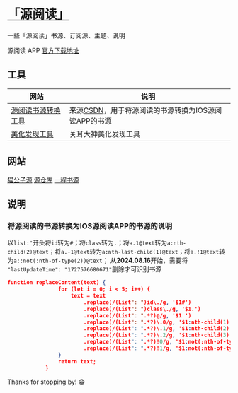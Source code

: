 # [「源阅读」](https://legado.aoaostar.com)


 一些「源阅读」书源、订阅源、主题、说明

源阅读 APP [官方下载地址](https://github.com/gedoor/legado/releases)

## 工具

|  网站 | 说明  |
| ------------ | ------------ |
|[源阅读书源转换工具](https://rc.real9.cn/ ) |来源[CSDN](https://blog.csdn.net/wangrui1573/article/details/131898637)，用于将源阅读的书源转换为IOS源阅读APP的书源  |
|[美化发现工具](https://yuedu.juhua.fun/tool ) |关耳大神美化发现工具  |

## 网站

[猫公子源](https://yuedu.miaogongzi.net/gx.html )
[源仓库](https://www.yckceo.com/yuedu/shuyuan/index.html )
[一程书源](https://www.gitlink.org.cn/yi-c/yd)

## 说明

### 将源阅读的书源转换为IOS源阅读APP的书源的说明

以`list:"`开头将`id`转为`#`；将`class`转为`.`；将`a.1@text`转为`a:nth-child(2)@text`；将`a.-1@text`转为`a:nth-last-child(1)@text`；将`a.!1@text`转为`a::not(:nth-of-type(2))@text`；
从**2024.08.16**开始，需要将 `  "lastUpdateTime": "1727576680671"`删除才可识别书源
````json
function replaceContent(text) {
                for (let i = 0; i < 5; i++) {
                    text = text
                        .replace(/(List": ")id\./g, '$1#')
                        .replace(/(List": ")class\./g, '$1.')
                        .replace(/(List": ".*?)@/g, '$1 ')
                        .replace(/(List": ".*?)\.0/g, '$1:nth-child(1)')
                        .replace(/(List": ".*?)\.1/g, '$1:nth-child(2)')
                        .replace(/(List": ".*?)\.2/g, '$1:nth-child(3)')
                        .replace(/(List": ".*?)!0/g, '$1:not(:nth-of-type(1))')
                        .replace(/(List": ".*?)!1/g, '$1:not(:nth-of-type(2))');
                }
                return text;
            }
````
Thanks for stopping by! 😁
